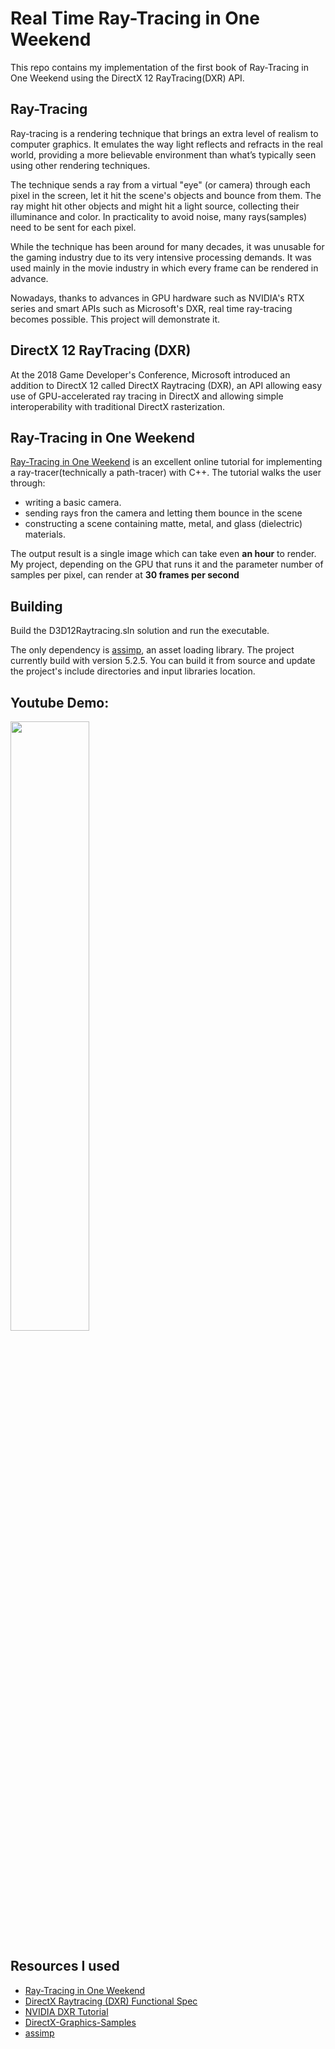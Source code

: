 
# Real Time Ray-Tracing in One Weekend
This repo contains my implementation of the first book of Ray-Tracing in One Weekend using the DirectX 12 RayTracing(DXR) API.

## Ray-Tracing
Ray-tracing is a rendering technique that brings an extra level of realism to computer graphics. It emulates the way light reflects and refracts in the real world, providing a more believable environment than what’s typically seen using other rendering techniques.

The technique sends a ray from a virtual "eye" (or camera) through each pixel in the screen, let it hit the scene's objects and bounce from them. The ray might hit other objects and might hit a light source, collecting their illuminance and color. In practicality to avoid noise, many rays(samples) need to be sent for each pixel.

While the technique has been around for many decades, it was unusable for the gaming industry due to its very intensive processing demands. It was used mainly in the movie industry in which every frame can be rendered in advance.

Nowadays, thanks to advances in GPU hardware such as NVIDIA's RTX series and smart APIs such as Microsoft's DXR, real time ray-tracing becomes possible. This project will demonstrate it.

## DirectX 12 RayTracing (DXR)
At the 2018 Game Developer's Conference, Microsoft introduced an addition to DirectX 12 called DirectX Raytracing (DXR), an API allowing easy use of GPU-accelerated ray tracing in DirectX and allowing simple interoperability with traditional DirectX rasterization.

## Ray-Tracing in One Weekend
[Ray-Tracing in One Weekend](https://raytracing.github.io/books/RayTracingInOneWeekend.html) is an excellent online tutorial for implementing a ray-tracer(technically a path-tracer) with C++. The tutorial walks the user through:
* writing a basic camera.
* sending rays fron the camera and letting them bounce in the scene
* constructing a scene containing matte, metal, and glass (dielectric) materials.

The output result is a single image which can take even **an hour** to render. My project, depending on the GPU that runs it and the parameter number of samples per pixel, can render at **30 frames per second**

## Building
Build the D3D12Raytracing.sln solution and run the executable.

The only dependency is [assimp](https://github.com/assimp/assimp), an asset loading library. The project currently build with version 5.2.5. You can build it from source and update the project's include directories and input libraries location.

## Youtube Demo:

[<img src="https://img.youtube.com/vi/FUbM8akUhyY/maxresdefault.jpg" width="50%">](https://youtu.be/FUbM8akUhyY)

## Resources I used
* [Ray-Tracing in One Weekend](https://raytracing.github.io/books/RayTracingInOneWeekend.html)
* [DirectX Raytracing (DXR) Functional Spec](https://microsoft.github.io/DirectX-Specs/d3d/Raytracing.html)
* [NVIDIA DXR Tutorial](https://developer.nvidia.com/rtx/raytracing/dxr/dx12-raytracing-tutorial-part-1)
* [DirectX-Graphics-Samples](https://github.com/Microsoft/DirectX-Graphics-Samples)
* [assimp](https://github.com/assimp/assimp)
